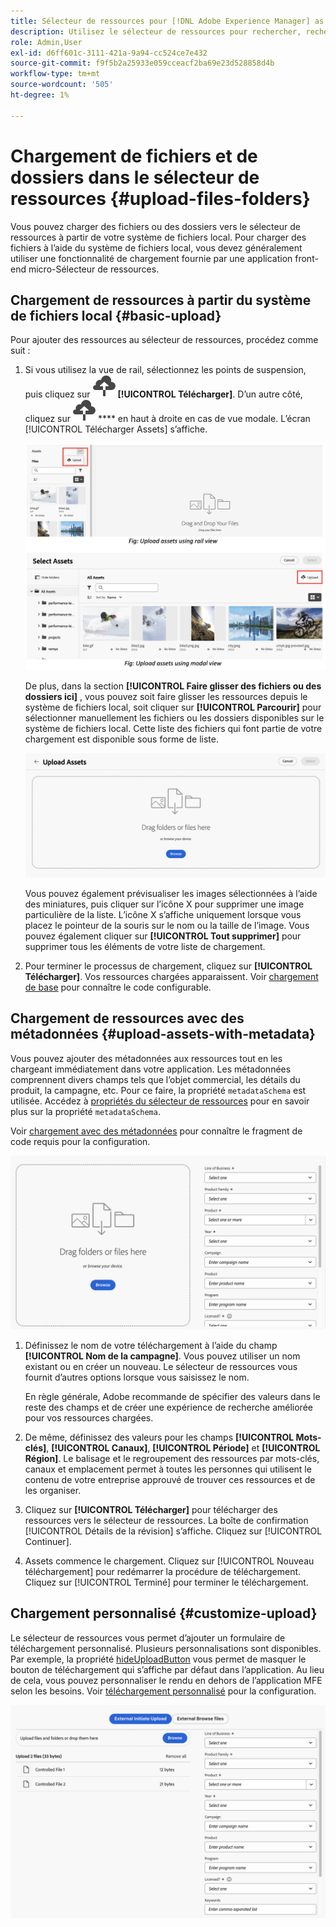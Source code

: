 ```yaml
---
title: Sélecteur de ressources pour [!DNL Adobe Experience Manager] as a [!DNL Cloud Service]
description: Utilisez le sélecteur de ressources pour rechercher, rechercher et récupérer les métadonnées et les rendus des ressources dans votre application.
role: Admin,User
exl-id: d6ff601c-3111-421a-9a94-cc524ce7e432
source-git-commit: f9f5b2a25933e059cceacf2ba69e23d528858d4b
workflow-type: tm+mt
source-wordcount: '505'
ht-degree: 1%

---
```


# Chargement de fichiers et de dossiers dans le sélecteur de ressources {#upload-files-folders}

Vous pouvez charger des fichiers ou des dossiers vers le sélecteur de ressources à partir de votre système de fichiers local. Pour charger des fichiers à l’aide du système de fichiers local, vous devez généralement utiliser une fonctionnalité de chargement fournie par une application front-end micro-Sélecteur de ressources.

## Chargement de ressources à partir du système de fichiers local {#basic-upload}

Pour ajouter des ressources au sélecteur de ressources, procédez comme suit :

1. Si vous utilisez la vue de rail, sélectionnez les points de suspension, puis cliquez sur ![icône de téléchargement](assets/upload-icon.svg) **[!UICONTROL Télécharger]**. D’un autre côté, cliquez sur ![ icône de téléchargement ](assets/upload-icon.svg) **** en haut à droite en cas de vue modale. L’écran [!UICONTROL Télécharger Assets] s’affiche.

   ![Téléchargement de ressources vers le sélecteur de ressources](assets/upload-assets.png)

   De plus, dans la section **[!UICONTROL Faire glisser des fichiers ou des dossiers ici]** , vous pouvez soit faire glisser les ressources depuis le système de fichiers local, soit cliquer sur **[!UICONTROL Parcourir]** pour sélectionner manuellement les fichiers ou les dossiers disponibles sur le système de fichiers local. Cette liste des fichiers qui font partie de votre chargement est disponible sous forme de liste.

   ![Chargement de base de ressources dans le sélecteur de ressources](assets/basic-upload.png)

   Vous pouvez également prévisualiser les images sélectionnées à l’aide des miniatures, puis cliquer sur l’icône X pour supprimer une image particulière de la liste. L’icône X s’affiche uniquement lorsque vous placez le pointeur de la souris sur le nom ou la taille de l’image. Vous pouvez également cliquer sur **[!UICONTROL Tout supprimer]** pour supprimer tous les éléments de votre liste de chargement.

1. Pour terminer le processus de chargement, cliquez sur **[!UICONTROL Télécharger]**. Vos ressources chargées apparaissent. Voir [chargement de base](/help/assets/asset-selector-customization.md#basic-upload) pour connaître le code configurable.

## Chargement de ressources avec des métadonnées {#upload-assets-with-metadata}

Vous pouvez ajouter des métadonnées aux ressources tout en les chargeant immédiatement dans votre application. Les métadonnées comprennent divers champs tels que l’objet commercial, les détails du produit, la campagne, etc. Pour ce faire, la propriété `metadataSchema` est utilisée. Accédez à [propriétés du sélecteur de ressources](/help/assets/asset-selector-properties.md) pour en savoir plus sur la propriété `metadataSchema`.

Voir [chargement avec des métadonnées](/help/assets/asset-selector-customization.md#upload-with-metadata) pour connaître le fragment de code requis pour la configuration.

![Chargement de ressources avec des métadonnées](assets/upload-with-metadata.png)

1. Définissez le nom de votre téléchargement à l’aide du champ **[!UICONTROL Nom de la campagne]**. Vous pouvez utiliser un nom existant ou en créer un nouveau. Le sélecteur de ressources vous fournit d’autres options lorsque vous saisissez le nom.

   En règle générale, Adobe recommande de spécifier des valeurs dans le reste des champs et de créer une expérience de recherche améliorée pour vos ressources chargées.

1. De même, définissez des valeurs pour les champs **[!UICONTROL Mots-clés]**, **[!UICONTROL Canaux]**, **[!UICONTROL Période]** et **[!UICONTROL Région]**. Le balisage et le regroupement des ressources par mots-clés, canaux et emplacement permet à toutes les personnes qui utilisent le contenu de votre entreprise approuvé de trouver ces ressources et de les organiser.

1. Cliquez sur **[!UICONTROL Télécharger]** pour télécharger des ressources vers le sélecteur de ressources. La boîte de confirmation [!UICONTROL Détails de la révision] s’affiche. Cliquez sur [!UICONTROL Continuer].

1. Assets commence le chargement. Cliquez sur [!UICONTROL Nouveau téléchargement] pour redémarrer la procédure de téléchargement. Cliquez sur [!UICONTROL Terminé] pour terminer le téléchargement.


## Chargement personnalisé {#customize-upload}

Le sélecteur de ressources vous permet d’ajouter un formulaire de téléchargement personnalisé. Plusieurs personnalisations sont disponibles. Par exemple, la propriété [hideUploadButton](/help/assets/asset-selector-properties.md) vous permet de masquer le bouton de téléchargement qui s’affiche par défaut dans l’application. Au lieu de cela, vous pouvez personnaliser le rendu en dehors de l’application MFE selon les besoins. Voir [téléchargement personnalisé](/help/assets/asset-selector-customization.md#customized-upload) pour la configuration.

![Chargement personnalisé](assets/customized-upload.png)
